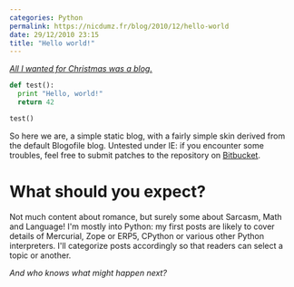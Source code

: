 ```yaml
---
categories: Python
permalink: https://nicdumz.fr/blog/2010/12/hello-world
date: 29/12/2010 23:15
title: "Hello world!"
---
```

<a href="https://twitter.com/#!/nicdumz/status/16359797884461056"><em>All I wanted for Christmas was a blog.</em></a>

```python
def test():
  print "Hello, world!"
  return 42

test()
```

<p>So here we are, a simple static blog, with a fairly simple skin derived from
the default Blogofile blog. Untested under IE: if you encounter some troubles,
feel free to submit patches to the repository on <a href="https://bitbucket.org/nicdumz/website">Bitbucket</a>.</p>

<h1>What should you expect?</h1>

<p>Not much content about romance, but surely some about Sarcasm, Math and
Language! I'm mostly into Python: my first posts are likely to cover details of
Mercurial, Zope or ERP5, CPython or various other Python interpreters.
I'll categorize posts accordingly so that readers can select a topic or another.</p>

<em>And who knows what might happen next?</em>
